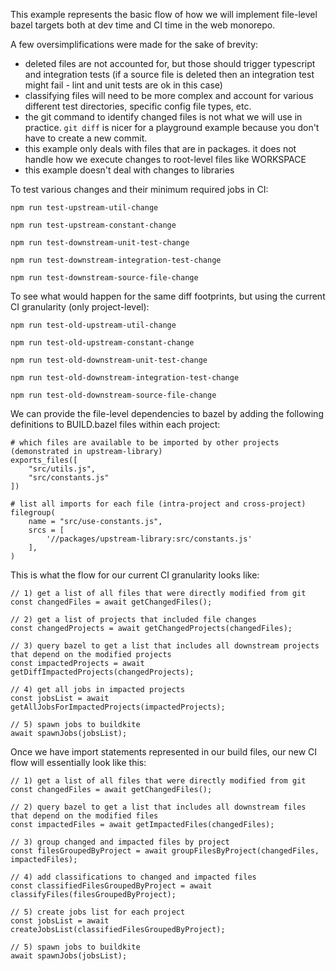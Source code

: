 This example represents the basic flow of how we will implement file-level bazel targets both at dev time and CI time in the web monorepo.

A few oversimplifications were made for the sake of brevity:
- deleted files are not accounted for, but those should trigger typescript and integration tests (if a source file is deleted then an integration test might fail - lint and unit tests are ok in this case)
- classifying files will need to be more complex and account for various different test directories, specific config file types, etc.
- the git command to identify changed files is not what we will use in practice. `git diff` is nicer for a playground example because you don't have to create a new commit.
- this example only deals with files that are in packages. it does not handle how we execute changes to root-level files like WORKSPACE
- this example doesn't deal with changes to libraries

To test various changes and their minimum required jobs in CI:
```
npm run test-upstream-util-change

npm run test-upstream-constant-change

npm run test-downstream-unit-test-change

npm run test-downstream-integration-test-change

npm run test-downstream-source-file-change
```

To see what would happen for the same diff footprints, but using the current CI granularity (only project-level):
```
npm run test-old-upstream-util-change

npm run test-old-upstream-constant-change

npm run test-old-downstream-unit-test-change

npm run test-old-downstream-integration-test-change

npm run test-old-downstream-source-file-change
```

We can provide the file-level dependencies to bazel by adding the following definitions to BUILD.bazel files within each project:

```
# which files are available to be imported by other projects (demonstrated in upstream-library)
exports_files([
    "src/utils.js",
    "src/constants.js"
])

# list all imports for each file (intra-project and cross-project)
filegroup(
    name = "src/use-constants.js",
    srcs = [
        '//packages/upstream-library:src/constants.js'
    ],
)
```

This is what the flow for our current CI granularity looks like: 
```
// 1) get a list of all files that were directly modified from git
const changedFiles = await getChangedFiles();

// 2) get a list of projects that included file changes
const changedProjects = await getChangedProjects(changedFiles);

// 3) query bazel to get a list that includes all downstream projects that depend on the modified projects
const impactedProjects = await getDiffImpactedProjects(changedProjects);

// 4) get all jobs in impacted projects
const jobsList = await getAllJobsForImpactedProjects(impactedProjects);

// 5) spawn jobs to buildkite
await spawnJobs(jobsList);
```

Once we have import statements represented in our build files, our new CI flow will essentially look like this:
```
// 1) get a list of all files that were directly modified from git
const changedFiles = await getChangedFiles();

// 2) query bazel to get a list that includes all downstream files that depend on the modified files
const impactedFiles = await getImpactedFiles(changedFiles);

// 3) group changed and impacted files by project
const filesGroupedByProject = await groupFilesByProject(changedFiles, impactedFiles);

// 4) add classifications to changed and impacted files
const classifiedFilesGroupedByProject = await classifyFiles(filesGroupedByProject);

// 5) create jobs list for each project
const jobsList = await createJobsList(classifiedFilesGroupedByProject);

// 5) spawn jobs to buildkite
await spawnJobs(jobsList);
```